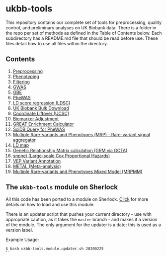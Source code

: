 # ukbb-tools

This repository contains our complete set of tools for preprocessing, quality control, and preliminary analyses on UK Biobank data. There is a folder in the repo per set of methods as defined in the Table of Contents below. Each subdirectory has a README.md file that should be read before use. These files detail how to use all files within the directory.

## Contents
1. [Preprocessing](https://github.com/rivas-lab/ukbb-tools/tree/master/01_preprocessing)
2. [Phenotyping](https://github.com/rivas-lab/ukbb-tools/tree/master/02_phenotyping)
3. [Filtering](https://github.com/rivas-lab/ukbb-tools/tree/master/03_filtering)
4. [GWAS](https://github.com/rivas-lab/ukbb-tools/tree/master/04_gwas)
5. [GBE](https://github.com/rivas-lab/ukbb-tools/tree/master/05_gbe)
6. [PheWAS](https://github.com/rivas-lab/ukbb-tools/tree/master/06_phewas)
7. [LD score regression (LDSC)](https://github.com/rivas-lab/ukbb-tools/tree/master/07_LDSC)
8. [UK Biobank Bulk Download](https://github.com/rivas-lab/ukbb-tools/tree/master/08_bulk_DL)
9. [Coordinate Liftover (UCSC)](https://github.com/rivas-lab/ukbb-tools/tree/master/09_liftOver)
10. [Biomarker Adjustment](https://github.com/rivas-lab/ukbb-tools/tree/master/10_phe_adjustment)
11. [GREAT Enrichment Calculator](https://github.com/rivas-lab/ukbb-tools/tree/master/11_great_enrichment)
12. [SciDB Query for PheWAS](https://github.com/rivas-lab/ukbb-tools/tree/master/12_query_scidb)
13. [Multiple Rare-variants and Phenotypes (MRP) - Rare-variant signal aggregator](https://github.com/rivas-lab/ukbb-tools/tree/master/13_mrp)
14. [LD map](https://github.com/rivas-lab/ukbb-tools/tree/master/14_LD_map)
15. [Genetic Relationship Matrix calculation (GRM via GCTA)](https://github.com/rivas-lab/ukbb-tools/tree/master/15_GRM)
16. [snpnet (Large-scale Cox Proportional Hazards)](https://github.com/rivas-lab/ukbb-tools/tree/master/16_snpnetcox)
17. [VEP Variant Annotation](https://github.com/rivas-lab/ukbb-tools/tree/master/17_annotation)
18. [METAL (Meta-analysis)](https://github.com/rivas-lab/ukbb-tools/tree/master/18_metal)
19. [Multiple Rare-variants and Phenotypes Mixed Model (MRPMM)](https://github.com/rivas-lab/ukbb-tools/tree/master/19_mrpmm)

## The `ukbb-tools` module on Sherlock

All this code has been ported to a module on Sherlock. [Click](https://github.com/rivas-lab/sherlock-modules/tree/master/ukbb-tools) for more details on how to load and use this module.

There is an updater script that pushes your current directory - use with appropriate caution, as it takes the `master` branch - and makes it a version of the module. The only argument for the updater is a date; this is used as a version label.

Example Usage:
```{bash}
$ bash ukbb-tools.module.updater.sh 20200225
``
